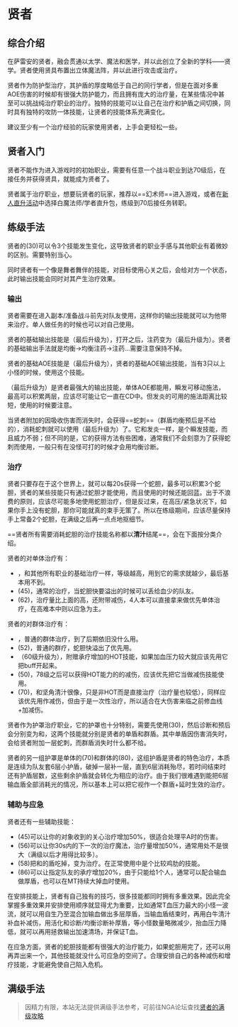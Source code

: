 # 贤者
<FloatTOC />

## 综合介绍

在萨雷安的贤者，融会贯通以太学、魔法和医学，并以此创立了全新的学科——贤学。贤者使用贤具布置出立体魔法阵，并以此进行攻击或治疗。

贤者作为防护型治疗，其护盾的厚度略低于自己的同行学者，但是在面对多重AOE伤害的时候却有很强大防护能力，而且拥有庞大的治疗量，在某些情况中甚至可以挑战纯治疗职业的治疗。独特的<Action name="均衡" />技能可以让自己在治疗和护盾之间切换，同时具有独特的攻防一体技能，让贤者的技能体系充满变化。

建议至少有一个治疗经验的玩家使用贤者，上手会更轻松一些。

## 贤者入门

贤者不能作为进入游戏时的初始职业，需要有任意一个战斗职业到达70级后，在<Pos name="利姆萨·罗敏萨下层甲板" :x="9.4" :y="12.9" />接任务<quest name="贤者的誓词"  type="plus"/>并获得贤具，就能成为贤者了。

贤者属于治疗职业，想要玩贤者的玩家，推荐以==幻术师==进入游戏，或者在[新人直升活动](/before/pay.md#萌新招待领多重福利)中选择白魔法师/学者直升包，练级到70后接任务转职。

## 练级手法

贤者的<Action name="均衡" />(30)可以令3个技能发生变化，这导致贤者的职业手感与其他职业有着微妙的区别。需要特别当心。

同时贤者有一个像是舞者舞伴的技能<Action name="心关" />，对目标使用心关之后，会给对方一个<Status :id="2605" name="关心" />状态，此时输出技能会同时对其产生治疗效果。

### 输出

贤者需要在进入副本/准备战斗前先对队友使用<Action name="心关" />，这样你的输出技能就可以为他带来治疗。单人做任务的时候也可以对自己使用<Action name="心关" />。

贤者的基础输出技能是<Action name="注药" />（最后升级为<Action name="注药III" />），打开<Status :id="2606" name="均衡" />之后，注药变为<Action name="均衡注药" />（最后升级为<Action name="均衡注药III" />）。贤者的基础输出手法就是均衡→均衡注药→注药…需要注意保持<Status :id="2616" name="均衡注药" />不掉。

贤者的基础AOE技能是<Action name="失衡" />（最后升级为<Action name="失衡II" />），贤者的基础AOE输出技能，当有3只以上小怪的时候，使用这个技能。

<Action name="发炎" />（最后升级为<Action name="发炎III" />）是贤者最强大的输出技能，单体AOE都能用，瞬发可移动施法，最高可以积累两层，应该尽可能让它一直在CD中。但发炎的可用的施法距离比较短，使用的时候要注意。

当贤者附加的<Status :id="2607" name="均衡诊断" />因吸收伤害而消失时，会获得==蛇刺==（群盾均衡预后是不给的），消耗蛇刺就可以使用<Action name="箭毒" />（最后升级为<Action name="箭毒II" />）了。它和发炎一样，是个瞬发技能，而且威力不弱；但不同的是，它的获得方法有些困难，通常我们不会刻意为了获得蛇刺而使用<Action name="均衡诊断" />，一般只有在没怪可打的时候才会用均衡诊断。

### 治疗

贤者只要存在于这个世界上，就可以每20s获得一个蛇胆，最多可以积累3个蛇胆，贤者的某些技能只有通过蛇胆才能使用，而且使用的时候还能回蓝。出于不浪费的原则，应该尽可能多地使用蛇胆治疗，但是反过来，在高压/紧急状况下，如果你手上没有蛇胆，那你可能就真的束手无策了。所以在练级期间，应该尽量保持手上常备2个蛇胆，在满级之后再一点点地抠细节。

==贤者所有需要消耗蛇胆的治疗技能名称都以**清汁**结尾==，会在下面按分类介绍。

贤者的对单体治疗有：
* <Action name="诊断" />，和其他所有职业的基础治疗一样，等级越高，用到它的需求就越少，最后基本用不到。
* <Action name="灵橡清汁" />(45)，通常的治疗，当蛇胆快要溢出的时候可以丢给血少的队友。
* <Action name="白牛清汁" />(62)，治疗量比上面的高，还附带减伤，4人本可以直接拿来做优先单体治疗，在高难本中则以应急为主。

贤者的对群体治疗有：
* <Action name="预后" />，普通的群体治疗，到了后期依旧没什么用。
* <Action name="寄生清汁" />(52)，普通的群疗，蛇胆快溢出了优先用。
* <Action name="自生" />（60级升级为<Action name="自生II" />），附赠承疗增加的HOT技能，如果加血压力较大就应该先用它把buff开起来。
* <Action name="坚角清汁" />(50)，78级之后可以获得HOT能力的的减伤，应该优先把它当做减伤技能使用。
* <Action name="整体论" />(70)，和坚角清汁很像，只是非HOT而是直接治疗（治疗量也较低），同样应该优先用作减伤，但由于是一次性治疗，所以适合在大伤害来临之前修血线+加减伤。

贤者作为护罩治疗职业，它的护罩也十分特别，需要先使用<Action name="均衡" />(30)，然后诊断和预后会分别变为<Action name="均衡诊断" />和<Action name="均衡预后" />，这两个技能就分别是贤者的单盾和群盾。其中单盾因伤害消失时，会给贤者附加一层蛇刺，而群盾消失时什么都不给。

贤者的另一组护罩是单体的<Action name="输血" />(70)和群体的<Action name="泛输血" />(80)，这组护盾是贤者的特色治疗，本质是连续为队友套6层小护盾，破掉一层补一层，直到6层消耗殆尽，若时间结束时还有护盾层数，这些剩余护盾就会转化为相应的治疗。由于我们很难遇到能把6层输血盾全部消耗光的情况，所以基本上可以把它视作一个群盾+延时生效的治疗。

### 辅助与应急

贤者还有一些辅助技能：
* <Action name="拯救" />(45)可以让你的<Status :id="2605" name="关心" />对象收到的关心治疗增加50%，很适合处理平A时的伤害。
* <Action name="活化" />(56)可以让你30s内的下一次的治疗魔法，治疗量增加50%，通常用处不是很大（满级以后才用得比较多）。
* <Action name="消化" />(58)把<Status :id="2607" name="均衡诊断" />和<Status :id="2609" name="均衡预后" />的盾吃掉，变为治疗。在正常使用中是个比较鸡肋的技能。
* <Action name="混合" />(86)可以让指定队友的承疗增加20%，由于只能给1个人，通常可以配合输血做厚盾，也可以在MT持续大掉血时使用。

在安排技能上，贤者有自己独有的技巧，很多技能都同时拥有多重效果。因此完全掌握多重效果并安排使用顺序就显得尤为重要，比如通常T血压力最大的小怪一波流，就可以用自生乃至混合加输血做出多层厚盾，当输血盾结束时，再用白牛清汁补血补减伤，用活化和诊断/均衡诊断补厚盾，等小怪数量略微减少，抬血压力降低，就可以再用拯救输出加速清场，并保证T血。

在应急方面，贤者的蛇胆技能都有很强大的治疗能力，如果蛇胆用完了，还可以用<Action name="根素" />再弄出来一个，其他技能就没什么可应急的空间了。合理安排自己的各种减伤和增疗技能，才能避免使自己陷入危机。

## 满级手法

> 因精力有限，本站无法提供满级手法参考，可前往NGA论坛查找[贤者的满级攻略](https://nga.178.com/thread.php?key=%E8%B4%A4%E8%80%85&fid=698)